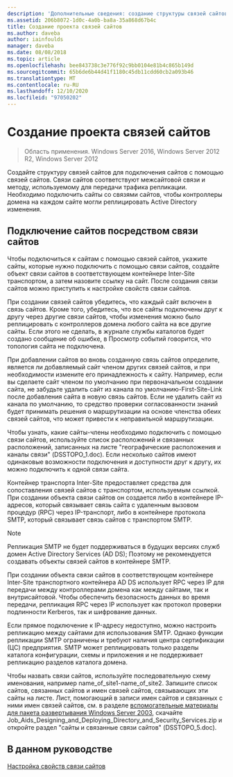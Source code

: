 ```yaml
---
description: 'Дополнительные сведения: создание структуры связей сайтов'
ms.assetid: 206b8072-1d0c-4a0b-ba8a-35a868d67b4c
title: Создание проекта связей сайтов
ms.author: daveba
author: iainfoulds
manager: daveba
ms.date: 08/08/2018
ms.topic: article
ms.openlocfilehash: bee843738c3e776f92c9bb0104e81b4c865b149d
ms.sourcegitcommit: 65b6de6b44d41f1180c45db11cdd60cb2a093b46
ms.translationtype: MT
ms.contentlocale: ru-RU
ms.lasthandoff: 12/10/2020
ms.locfileid: "97050202"
---
```

# <a name="creating-a-site-link-design"></a>Создание проекта связей сайтов

> Область применения. Windows Server 2016, Windows Server 2012 R2, Windows Server 2012

Создайте структуру связей сайтов для подключения сайтов с помощью связей сайтов. Связи сайтов соответствуют межсайтовой связи и методу, используемому для передачи трафика репликации. Необходимо подключить сайты со связями сайтов, чтобы контроллеры домена на каждом сайте могли реплицировать Active Directory изменения.

## <a name="connecting-sites-with-site-links"></a>Подключение сайтов посредством связи сайтов

Чтобы подключиться к сайтам с помощью связей сайтов, укажите сайты, которые нужно подключить с помощью связи сайтов, создайте объект связи сайтов в соответствующем контейнере Inter-Site транспортом, а затем назовите ссылку на сайт. После создания связи сайтов можно приступить к настройке свойств связи сайтов.

При создании связей сайтов убедитесь, что каждый сайт включен в связь сайтов. Кроме того, убедитесь, что все сайты подключены друг к другу через другие связи сайтов, чтобы изменения можно было реплицировать с контроллеров домена любого сайта на все другие сайты. Если этого не сделать, в журнале службы каталогов будет создано сообщение об ошибке, в Просмотр событий говорится, что топология сайта не подключена.

При добавлении сайтов во вновь созданную связь сайтов определите, является ли добавляемый сайт членом других связей сайтов, и при необходимости измените его принадлежность к сайту. Например, если вы сделаете сайт членом по умолчанию при первоначальном создании сайта, не забудьте удалить сайт из канала по умолчанию-First-Site-Link после добавления сайта в новую связь сайтов. Если не удалить сайт из канала по умолчанию, то средство проверки согласованности знаний будет принимать решения о маршрутизации на основе членства обеих связей сайтов, что может привести к неправильной маршрутизации.

Чтобы узнать, какие сайты-члены необходимо подключить с помощью связи сайтов, используйте список расположений и связанных расположений, записанных на листе "географические расположения и каналы связи" (DSSTOPO_1.doc). Если несколько сайтов имеют одинаковые возможности подключения и доступности друг к другу, их можно подключить к одной связи сайта.

Контейнер транспорта Inter-Site предоставляет средства для сопоставления связей сайтов с транспортом, используемым ссылкой. При создании объекта связи сайтов он создается либо в контейнере IP-адресов, который связывает связь сайта с удаленным вызовом процедур (RPC) через IP-транспорт, либо в контейнере протокола SMTP, который связывает связь сайтов с транспортом SMTP.

> [!NOTE]
> Репликация SMTP не будет поддерживаться в будущих версиях служб домен Active Directory Services (AD DS); Поэтому не рекомендуется создавать объекты связей сайтов в контейнере SMTP.

При создании объекта связи сайтов в соответствующем контейнере Inter-Site транспортного контейнера AD DS использует RPC через IP для передачи между контроллерами домена как между сайтами, так и внутрисайтовой. Чтобы обеспечить безопасность данных во время передачи, репликация RPC через IP использует как протокол проверки подлинности Kerberos, так и шифрование данных.

Если прямое подключение к IP-адресу недоступно, можно настроить репликацию между сайтами для использования SMTP. Однако функции репликации SMTP ограничены и требуют наличия центра сертификации (ЦС) предприятия. SMTP может реплицировать только разделы каталога конфигурации, схемы и приложения и не поддерживает репликацию разделов каталога домена.

Чтобы назвать связи сайтов, используйте последовательную схему именования, например name_of_site1-name_of_site2. Запишите список сайтов, связанных сайтов и имен связей сайтов, связывающих эти сайты на листе. Лист, помогающий в записи имен сайтов и связанных с ними имен связей сайтов, см. в разделе [вспомогательные материалы для пакета развертывания Windows Server 2003](https://microsoft.com/download/details.aspx?id=9608), скачайте Job_Aids_Designing_and_Deploying_Directory_and_Security_Services.zip и откройте раздел "сайты и связанные связи сайтов" (DSSTOPO_5.doc).

## <a name="in-this-guide"></a>В данном руководстве

[Настройка свойств связи сайтов](Setting-Site-Link-Properties.md)

